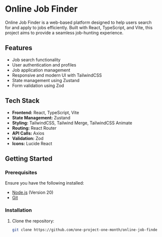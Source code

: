 # Online Job Finder

Online Job Finder is a web-based platform designed to help users search for and apply to jobs efficiently. Built with React, TypeScript, and Vite, this project aims to provide a seamless job-hunting experience.

## Features

- Job search functionality
- User authentication and profiles
- Job application management
- Responsive and modern UI with TailwindCSS
- State management using Zustand
- Form validation using Zod

## Tech Stack

- **Frontend:** React, TypeScript, Vite
- **State Management:** Zustand
- **Styling:** TailwindCSS, Tailwind Merge, TailwindCSS Animate
- **Routing:** React Router
- **API Calls:** Axios
- **Validation:** Zod
- **Icons:** Lucide React

## Getting Started

### Prerequisites

Ensure you have the following installed:

- [Node.js](https://nodejs.org/) (Version 20)
- [Git](https://git-scm.com/)

### Installation

1. Clone the repository:
   ```sh
   git clone https://github.com/one-project-one-month/online-job-finder-react.git
   ```
